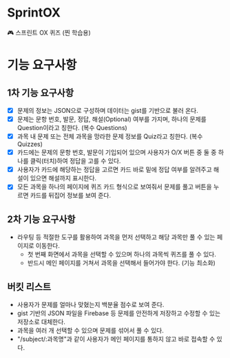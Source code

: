 # SprintOX

🎮 스프린트 OX 퀴즈 (찐 학습용)

# 기능 요구사항

## 1차 기능 요구사항

- [x] 문제의 정보는 JSON으로 구성하며 데이터는 gist를 기반으로 불러 온다.
- [x] 문제는 문항 번호, 발문, 정답, 해설(Optional) 여부를 가지며, 하나의 문제를 Question이라고 칭한다. (복수 Questions)
- [x] 과목 내 문제 또는 전체 과목을 망라한 문제 정보를 Quiz라고 칭한다. (복수 Quizzes)
- [x] 카드에는 문제의 문항 번호, 발문이 기입되어 있으며 사용자가 O/X 버튼 중 둘 중 하나를 클릭(터치)하여 정답을 고를 수 있다.
- [x] 사용자가 카드에 해당하는 정답을 고르면 카드 바로 밑에 정답 여부를 알려주고 해설이 있으면 해설까지 표시한다.
- [x] 모든 과목을 하나의 페이지에 퀴즈 카드 형식으로 보여줘서 문제를 풀고 버튼을 누르면 카드를 뒤집어 정보를 보여 준다.

## 2차 기능 요구사항

- 라우팅 등 적절한 도구를 활용하여 과목을 먼저 선택하고 해당 과목만 풀 수 있는 페이지로 이동한다.
  - 첫 번째 화면에서 과목을 선택할 수 있으며 하나의 과목씩 퀴즈를 풀 수 있다.
  - 반드시 메인 페이지를 거쳐서 과목을 선택해서 들어가야 한다. (기능 최소화)

## 버킷 리스트

- 사용자가 문제를 얼마나 맞혔는지 백분율 점수로 보여 준다.
- gist 기반의 JSON 파일을 Firebase 등 문제를 안전하게 저장하고 수정할 수 있는 저장소로 대체한다.
- 과목을 여러 개 선택할 수 있으며 문제를 섞어서 풀 수 있다.
- "/subject/:과목명"과 같이 사용자가 메인 페이지를 통하지 않고 바로 접속할 수 있다.
